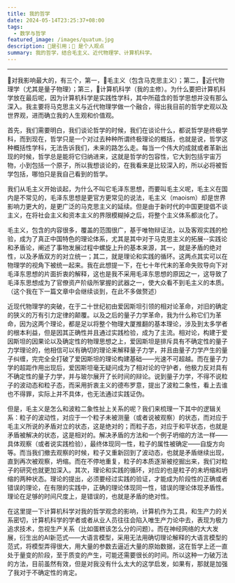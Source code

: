 ```yaml
---
title: 我的哲学
date: 2024-05-14T23:25:37+08:00
tags:
  - 数学与哲学
featured_image: /images/quatum.jpg
description: 📌是引用；💭 是个人观点
summary: 我的哲学，结合毛主义、近代物理学、计算机科学。
---
```

---
💭对我影响最大的，有三个，第一，📌毛主义（包含马克思主义）；第二，📌近代物理学（尤其是量子物理）；第三，📌计算机科学（我的主修）。为什么要把计算机科学放在最后呢，因为计算机科学是实践性学科，其中所蕴含的哲学思想并没有那么深入。我主要将马克思主义与近代物理学做一个融合，得出我目前的哲学史观以及世界观，进而确立我的人生观和价值观。

首先，我们需要明白，我们谈论哲学的时候，我们在谈论什么，都说哲学是终极学科，而到现在，哲学只是一个对过去种种所谓终极理论的概括，也就是说，哲学这种概括性学科，无法告诉我们，未来的路怎么走。每当一个伟大的成就或者革新出现的时候，哲学总是能将它归纳进来，这就是哲学的包容性，它大到包括宇宙万物，小到包括一个原子，所以我想谈论的，在我看来是比较深入的，所以必将被哲学包括，哪怕只是我自己看到的哲学。

我们从毛主义开始谈起，为什么不叫它毛泽东思想，而要叫毛主义呢，毛主义在国内是不常见的，毛泽东思想是更官方更常见的说法，毛主义（maoism）却是世界影响力更大的，是更广泛的马克思主义的延续。但是由于新时代的中国更提倡不谈主义，在将社会主义和资本主义的界限模糊掉之后，将整个主义体系都淡化了。

毛主义，包含的内容很多，覆盖的范围很广，基于唯物辩证法，以及客观实践的检验，成为了真正中国特色的理论体系，尤其是其中对于马克思主义的拓展--实践论和矛盾论，阐述了事物发展过程中螺旋上升的基本来源，其一，就是矛盾的绝对性，以及矛盾双方的对立统一；其二，就是理论和实践的循环。这两点其实可以在物理学的视角下被统一起来。我在此想提一下，在七十年代末的革命失败导向下对毛泽东思想的片面折衷的解释，这也是我不采用毛泽东思想的原因之一，这导致了毛泽东思想成为了官僚资产阶级所掌握的武器之一，使大众看不到毛主义的本质。（这个我在下一篇文章中会继续谈到，在此不多做赘述）

近现代物理学的突破，在于二十世纪初由爱因斯坦引领的相对论革命，对旧的确定的狭义的万有引力定律的颠覆。以及之后的量子力学革命，我为什么称它们为革命，因为这两个理论，都是足以将整个物理大厦推翻的基本理论，涉及到太多学者的根本利益，但是因其正确性并且通过实践检验，成为了主流。相对论，构建于爱因斯坦的因果论以及确定性的物理思想之上，爱因斯坦是排斥具有不确定性的量子力学理论的，他相信可以有确切的理论来解释量子力学，并且由量子力学产生的量子纠缠，完完全全打破了爱因斯坦的理论构建基础——光速不可超越。而在量子力学的超距作用出现后，爱因斯坦毫无疑问成为了相对论的守护者，他极力反对具有不确定性的量子力学，并与玻尔展开了长时间的辩论。说到量子力学，不得不说粒子的波动态和粒子态，而采用折衷主义的德布罗意，提出了波粒二象性，看上去谁也不得罪，实际上并不具体，也无法通过实践证伪。

但是，毛主义是怎么和波粒二象性扯上关系的呢？我们来梳理一下其中的逻辑关系：粒子的波动性，对应于一个粒子未被测量（或者说被观察）的状态，而对应于毛主义所说的矛盾对立的状态，这是绝对的；而粒子态，对应于和平状态，也就是矛盾被解决的状态，这是相对的。解决矛盾的方法和一个例子坍缩的方法一样——具体观察（或者说实践检验），最终体现同一性，粒子的属性被确定——自旋方向等。而当我们撤去观察的时候，粒子又重新回到了波动态，也就是矛盾继续出现，直到再次被观察，坍缩。而在不停地重复，粒子的本质逐渐被挖掘出来，我们对粒子的研究也就更加深入。其次，理论和实践的循环，对应的也是粒子的未坍缩和坍缩的两种状态。理论的提出，必须要经过实践的验证，才能成为阶段性的正确或者错误的理论，在有限的实践中，正确的理论体现同一性，错误的理论体现矛盾性。理论在足够的时间尺度上，是错误的，也就是矛盾的绝对性。

在这里提一下计算机科学对我的哲学观念的影响，计算机作为工具，和生产力的关系密切，计算机科学的学者或者从业人员往往会陷入唯生产力论中去，表现为极力追求技术，忽视生产关系（比如蛋糕该怎么分的问题）。而在神经网络的大大发展，衍生出的AI新范式——大语言模型，采用无法用确切理论解释的大语言模型的范式，将模型弄得很大，用大量的参数去逼近大量的原始数据，这在哲学上还一直处于量变的阶段，至于质变的产生，可能还需要很长的时间。所以这种一力破万法的方法，目前虽然有效，但是对我没有什么太大的这学启发，如果有，那就是加强了我对于不确定性的肯定。

